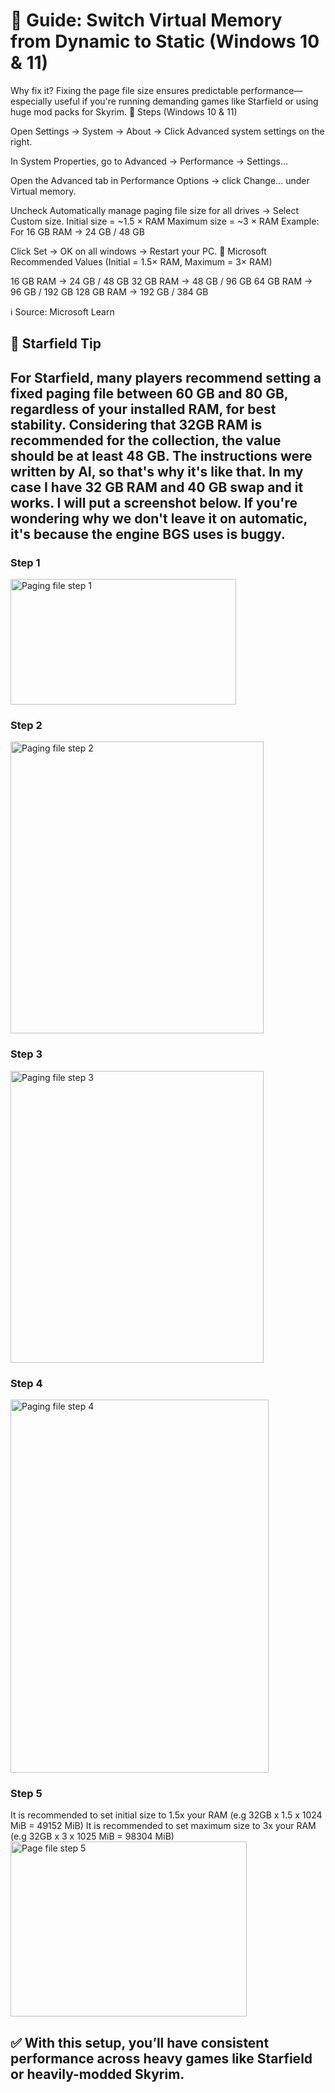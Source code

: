 # 📘 Guide: Switch Virtual Memory from Dynamic to Static (Windows 10 & 11)

Why fix it?
Fixing the page file size ensures predictable performance—especially useful if you're running demanding games like Starfield or using huge mod packs for Skyrim.
🔧 Steps (Windows 10 & 11)

Open Settings → System → About
→ Click Advanced system settings on the right.

In System Properties, go to Advanced → Performance → Settings…

Open the Advanced tab in Performance Options → click Change… under Virtual memory.

Uncheck Automatically manage paging file size for all drives → Select Custom size.
Initial size = ~1.5 × RAM
Maximum size = ~3 × RAM
Example: For 16 GB RAM → 24 GB / 48 GB

Click Set → OK on all windows → Restart your PC.
📏 Microsoft Recommended Values
(Initial = 1.5× RAM, Maximum = 3× RAM)

16 GB RAM → 24 GB / 48 GB
32 GB RAM → 48 GB / 96 GB
64 GB RAM → 96 GB / 192 GB
128 GB RAM → 192 GB / 384 GB

ℹ️ Source: Microsoft Learn

## 🚀 Starfield Tip
For Starfield, many players recommend setting a fixed paging file between 60 GB and 80 GB, regardless of your installed RAM, for best stability. Considering that 32GB RAM is recommended for the collection, the value should be at least 48 GB. The instructions were written by AI, so that's why it's like that.
In my case I have 32 GB RAM and 40 GB swap and it works. I will put a screenshot below. If you're wondering why we don't leave it on automatic, it's because the engine BGS uses is buggy.
---
### Step 1
<img width="361" height="201" alt="Paging file step 1" src="https://github.com/user-attachments/assets/b0caff6c-bc8f-43b8-9364-2dbf4c0ed2c0" />


### Step 2
<img width="405" height="467" alt="Paging file step 2" src="https://github.com/user-attachments/assets/bd98678c-1d01-4909-a662-9aa13d6e1872" />


### Step 3
<img width="405" height="467" alt="Paging file step 3" src="https://github.com/user-attachments/assets/e9ee5485-39cf-42b7-8652-e53801205048" />


### Step 4
<img width="413" height="597" alt="Paging file step 4" src="https://github.com/user-attachments/assets/d14fbaa9-77bf-468e-bbc1-3301fceb20f8" />


### Step 5
It is recommended to set initial size to 1.5x your RAM (e.g 32GB x 1.5 x 1024 MiB = 49152 MiB)
It is recommended to set maximum size to 3x your RAM (e.g 32GB x 3 x 1025 MiB = 98304 MiB)
<img width="378" height="280" alt="Page file step 5" src="https://github.com/user-attachments/assets/ecd48f48-e8d7-40e3-98db-b99e3747e777" />


## ✅ With this setup, you’ll have consistent performance across heavy games like Starfield or heavily-modded Skyrim.

